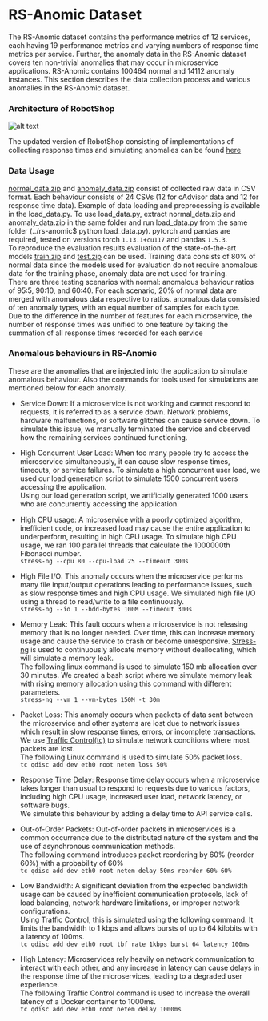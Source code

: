 # RS-Anomic Dataset
The RS-Anomic dataset contains the performance metrics of 12 services, each having 19 performance metrics and varying numbers of response time metrics per service. Further, the anomaly data in the RS-Anomic dataset covers ten non-trivial anomalies that may occur in microservice applications. RS-Anomic contains 100464 normal and 14112 anomaly instances. This section describes the data collection process and various anomalies in the RS-Anomic dataset.

### Architecture of RobotShop ###
![alt text](https://github.com/ms-anomaly/rs-anomic/blob/main/images/application_architecture.png?raw=true)

The updated version of RobotShop consisting of implementations of collecting response times and simulating anomalies can be found [here](https://github.com/ms-anomaly/robot-shop)<br/>

### Data Usage
[normal_data.zip](https://github.com/ms-anomaly/rs-anomic/blob/main/normal_data.zip) and [anomaly_data.zip](https://github.com/ms-anomaly/rs-anomic/blob/main/anomaly_data.zip) consist of collected raw data in CSV format. Each behaviour consists of 24 CSVs (12 for cAdvisor data and 12 for response time data). Example of data loading and preprocessing is available in the load_data.py. To use load_data.py, extract normal_data.zip and anomaly_data.zip in the same folder and run load_data.py from the same folder (../rs-anomic$ python load_data.py). pytorch and pandas are required, tested on versions torch ```1.13.1+cu117``` and pandas ```1.5.3```.
<br/>
To reproduce the evaluation results evaluation of the state-of-the-art models [train.zip](https://github.com/ms-anomaly/rs-anomic/blob/main/train.zip) and [test.zip](https://github.com/ms-anomaly/rs-anomic/blob/main/test.zip) can be used. Training data consists of 80% of normal data since the models used for evaluation do not require anomalous data for the training phase, anomaly data are not used for training.
<br/> 
There are three testing scenarios with normal: anomalous behaviour ratios of 95:5, 90:10, and 60:40. For each scenario, 20% of normal data are merged with anomalous data respective to ratios. anomalous data consisted of ten anomaly types, with an equal number of samples for each type. <br/>
Due to the difference in the number of features for each microservice, the number of response times was unified to one feature by taking the summation of all response times recorded for each service

### Anomalous behaviours in RS-Anomic ###
These are the anomalies that are injected into the application to simulate anomalous behaviour. Also the commands for tools used for simulations are mentioned below for each anomaly. <br/>

* Service Down: If a microservice is not working and cannot respond to requests, it is referred to as a service down. Network problems, hardware malfunctions, or software glitches can cause service down. To simulate this issue, we manually terminated the service and observed how the remaining services continued functioning.

* High Concurrent User Load: When too many people try to access the microservice simultaneously, it can cause slow response times, timeouts, or service failures. To simulate a high concurrent user load, we used our load generation script to simulate 1500 concurrent users accessing the application. <br/>
Using our load generation script, we artificially generated 1000 users who are concurrently accessing the application.

* High CPU usage: A microservice with a poorly optimized algorithm, inefficient code, or increased load may cause the entire application to underperform, resulting in high CPU usage. To simulate high CPU usage, we ran 100 parallel threads that calculate the 1000000th Fibonacci number.<br />
```stress-ng --cpu 80 --cpu-load 25 --timeout 300s```

* High File I/O: This anomaly occurs when the microservice performs many file input/output operations leading to performance issues, such as slow response times and high CPU usage. We simulated high file I/O using a thread to read/write to a file continuously.<br />
```stress-ng --io 1 --hdd-bytes 100M --timeout 300s```

* Memory Leak: This fault occurs when a microservice is not releasing memory that is no longer needed. Over time, this can increase memory usage and cause the service to crash or become unresponsive. [Stress-ng](https://github.com/ColinIanKing/stress-ng) is used to continuously allocate memory without deallocating, which will simulate a memory leak.<br />
The following linux command is used to simulate 150 mb allocation over 30 minutes. We created a bash script where we simulate memory leak with rising memory allocation using this command with different parameters.<br />
```stress-ng --vm 1 --vm-bytes 150M -t 30m```

* Packet Loss: This anomaly occurs when packets of data sent between the microservice and other systems are lost due to network issues which result in slow response times, errors, or incomplete transactions. We use [Traffic Control(tc)](https://man7.org/linux/man-pages/man8/tc.8.html) to simulate network conditions where most packets are lost.<br />
The following Linux command is used to simulate 50% packet loss. <br />
```tc qdisc add dev eth0 root netem loss 50%```

* Response Time Delay: Response time delay occurs when a microservice takes longer than usual to respond to requests due to various factors, including high CPU usage, increased user load, network latency, or software bugs. <br/>
We simulate this behaviour by adding a delay time to API service calls.

* Out-of-Order Packets: Out-of-order packets in microservices is a common occurrence due to the distributed nature of the system and the use of asynchronous communication methods.<br />
The following command introduces packet reordering by 60% (reorder 60%) with a probability of 60%<br />
```tc qdisc add dev eth0 root netem delay 50ms reorder 60% 60%```

* Low Bandwidth: A significant deviation from the expected bandwidth usage can be caused by inefficient communication protocols, lack of load balancing, network hardware limitations, or improper network configurations.<br />
Using Traffic Control, this is simulated using the following command. It limits the bandwidth to 1 kbps and allows bursts of up to 64 kilobits with a latency of 100ms. <br />
```tc qdisc add dev eth0 root tbf rate 1kbps burst 64 latency 100ms```

* High Latency: Microservices rely heavily on network communication to interact with each other, and any increase in latency can cause delays in the response time of the microservices, leading to a degraded user experience.<br />
The following Traffic Control command is used to increase the overall latency of a Docker container to 1000ms.<br />
```tc qdisc add dev eth0 root netem delay 1000ms```
